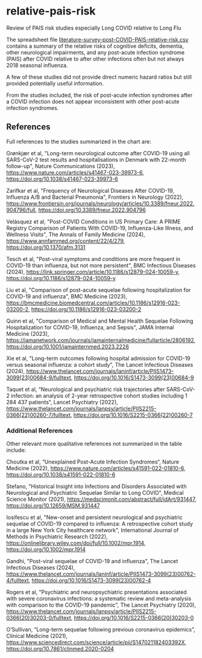 # relative-pais-risk
Review of PAIS risk studies especially Long COVID relative to Long Flu

The spreadsheet file [literature-survey-post-COVID-PAIS-relative-risk.csv](https://github.com/alurqu/relative-pais-risk/blob/main/iterature-survey-post-COVID-PAIS-relative-risk.csv) contains a summary of the relative risks of cognitive deficits, dementia, other neurological impairments, and any post-acute infection syndrome (PAIS) after COVID relative to after other infections often but not always 2018 seasonal influenza.

A few of these studies did not provide direct numeric hazard ratios but still provided potentially useful information.

From the studies included, the risk of post-acute infection syndromes after a COVID infection does not appear inconsistent with other post-acute infection syndromes.

## References

Full references to the studies summarized in the chart are:

Grønkjær et al, "Long-term neurological outcome after COVID-19 using all SARS-CoV-2 test results and hospitalisations in Denmark with 22-month follow-up", Nature Communications (2023), https://www.nature.com/articles/s41467-023-39973-6, https://doi.org/10.1038/s41467-023-39973-6

Zarifkar et al, "Frequency of Neurological Diseases After COVID-19, Influenza A/B and Bacterial Pneumonia", Frontiers in Neurology (2022), https://www.frontiersin.org/journals/neurology/articles/10.3389/fneur.2022.904796/full, https://doi.org/10.3389/fneur.2022.904796 

Velásquez et al, "Post-COVID Conditions in US Primary Care: A PRIME Registry Comparison of Patients With COVID-19, Influenza-Like Illness, and Wellness Visits", The Annals of Family Medicine (2024), https://www.annfammed.org/content/22/4/279, https://doi.org/10.1370/afm.3131

Tesch et al, "Post-viral symptoms and conditions are more frequent in COVID-19 than influenza, but not more persistent", BMC Infectious Diseases (2024), https://link.springer.com/article/10.1186/s12879-024-10059-y, https://doi.org/10.1186/s12879-024-10059-y

Liu et al, "Comparison of post-acute sequelae following hospitalization for COVID-19 and influenza", BMC Medicine (2023), https://bmcmedicine.biomedcentral.com/articles/10.1186/s12916-023-03200-2, https://doi.org/10.1186/s12916-023-03200-2

Quinn et al, "Comparison of Medical and Mental Health Sequelae Following Hospitalization for COVID-19, Influenza, and Sepsis", JAMA Internal Medicine (2023), https://jamanetwork.com/journals/jamainternalmedicine/fullarticle/2806192, https://doi.org/10.1001/jamainternmed.2023.2228

Xie et al, "Long-term outcomes following hospital admission for COVID-19 versus seasonal influenza: a cohort study", The Lancet Infectious Diseases (2024), https://www.thelancet.com/journals/laninf/article/PIIS1473-3099(23)00684-9/fulltext, https://doi.org/10.1016/S1473-3099(23)00684-9

Taquet et al, “Neurological and psychiatric risk trajectories after SARS-CoV-2 infection: an analysis of 2-year retrospective cohort studies including 1 284 437 patients”, Lancet Psychiatry (2022), https://www.thelancet.com/journals/lanpsy/article/PIIS2215-0366(22)00260-7/fulltext, https://doi.org/10.1016/S2215-0366(22)00260-7

### Additional References

Other relevant more qualitative references not summarized in the table include:

Choutka et al, “Unexplained Post-Acute Infection Syndromes“, Nature Medicine (2022), https://www.nature.com/articles/s41591-022-01810-6, https://doi.org/10.1038/s41591-022-01810-6

Stefano, "Historical Insight into Infections and Disorders Associated with Neurological and Psychiatric Sequelae Similar to Long COVID", Medical Science Monitor (2021), https://medscimonit.com/abstract/full/idArt/931447, https://doi.org/10.12659/MSM.931447

Iosifescu et al, "New-onset and persistent neurological and psychiatric sequelae of COVID-19 compared to influenza: A retrospective cohort study in a large New York City healthcare network", International Journal of Methods in Psychiatric Research (2022), https://onlinelibrary.wiley.com/doi/full/10.1002/mpr.1914, https://doi.org/10.1002/mpr.1914

Gandhi, "Post-viral sequelae of COVID-19 and influenza", The Lancet Infectious Diseases (2024), https://www.thelancet.com/journals/laninf/article/PIIS1473-3099(23)00762-4/fulltext, https://doi.org/10.1016/S1473-3099(23)00762-4

Rogers et al, "Psychiatric and neuropsychiatric presentations associated with severe coronavirus infections: a systematic review and meta-analysis with comparison to the COVID-19 pandemic", The Lancet Psychiatry (2020), https://www.thelancet.com/journals/lanpsy/article/PIIS2215-0366(20)30203-0/fulltext, https://doi.org/10.1016/S2215-0366(20)30203-0

O’Sullivan, “Long-term sequelae following previous coronavirus epidemics”, Clinical Medicine (2021), https://www.sciencedirect.com/science/article/pii/S147021182403392X, https://doi.org/10.7861/clinmed.2020-0204
